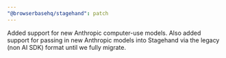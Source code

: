 ```yaml
---
"@browserbasehq/stagehand": patch
---
```


Added support for new Anthropic computer-use models. Also added support for passing in new Anthropic models into Stagehand via the legacy (non AI SDK) format until we fully migrate.

